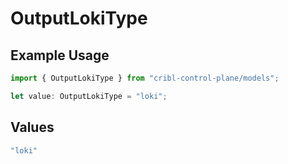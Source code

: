# OutputLokiType

## Example Usage

```typescript
import { OutputLokiType } from "cribl-control-plane/models";

let value: OutputLokiType = "loki";
```

## Values

```typescript
"loki"
```